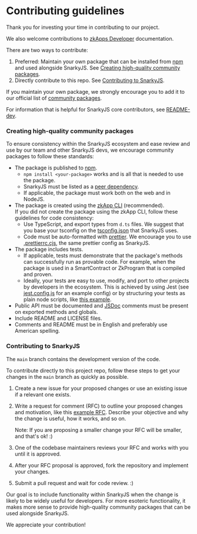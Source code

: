 # Contributing guidelines

Thank you for investing your time in contributing to our project.

We also welcome contributions to [zkApps Developer](https://docs.minaprotocol.com/zkapps) documentation.

There are two ways to contribute:

1. Preferred: Maintain your own package that can be installed from [npm](https://www.npmjs.com/) and used alongside SnarkyJS. See [Creating high-quality community packages](#creating-high-quality-community-packages).
2. Directly contribute to this repo. See [Contributing to SnarkyJS](#contributing-to-snarkyjs).

If you maintain your own package, we strongly encourage you to add it to our official list of [community packages](./README.md#community-packages).

For information that is helpful for SnarkyJS core contributors, see [README-dev](README-dev.md).

### Creating high-quality community packages

To ensure consistency within the SnarkyJS ecosystem and ease review and use by our team and other SnarkyJS devs, we encourage community packages to follow these standards:

- The package is published to [npm](https://www.npmjs.com/).
  - `npm install <your-package>` works and is all that is needed to use the package.
  - SnarkyJS must be listed as a [peer dependency](https://docs.npmjs.com/cli/v9/configuring-npm/package-json#peerdependencies).
  - If applicable, the package must work both on the web and in NodeJS.
- The package is created using the [zkApp CLI](https://github.com/o1-labs/zkapp-cli) (recommended).  
  If you did not create the package using the zkApp CLI, follow these guidelines for code consistency:
  - Use TypeScript, and export types from `d.ts` files. We suggest that you base your tsconfig on the [tsconfig.json](./tsconfig.json) that SnarkyJS uses.
  - Code must be auto-formatted with [prettier](https://prettier.io/). We encourage you to use [.prettierrc.cjs](./.prettierrc.cjs), the same prettier config as SnarkyJS.
- The package includes tests.
  - If applicable, tests must demonstrate that the package's methods can successfully run as provable code. For example, when the package is used in a SmartContract or ZkProgram that is compiled and proven.
  - Ideally, your tests are easy to use, modify, and port to other projects by developers in the ecosystem. This is achieved by using Jest (see [jest.config.js](./jest.config.js) for an example config) or by structuring your tests as plain node scripts, like [this example](./src/lib/circuit_value.unit-test.ts).
- Public API must be documented and [JSDoc](https://jsdoc.app/) comments must be present on exported methods and globals.
- Include README and LICENSE files.
- Comments and README must be in English and preferably use American spelling.

### Contributing to SnarkyJS

The `main` branch contains the development version of the code.

To contribute directly to this project repo, follow these steps to get your changes in the `main` branch as quickly as possible.

1. Create a new issue for your proposed changes or use an existing issue if a relevant one exists.
1. Write a request for comment (RFC) to outline your proposed changes and motivation, like this [example RFC](https://github.com/o1-labs/snarkyjs/issues/233). Describe your objective and why the change is useful, how it works, and so on.

   Note: If you are proposing a smaller change your RFC will be smaller, and that's ok! :)

1. One of the codebase maintainers reviews your RFC and works with you until it is approved.
1. After your RFC proposal is approved, fork the repository and implement your changes.
1. Submit a pull request and wait for code review. :)

Our goal is to include functionality within SnarkyJS when the change is likely to be widely useful for developers. For more esoteric functionality, it makes more sense to provide high-quality community packages that can be used alongside SnarkyJS.

We appreciate your contribution!
